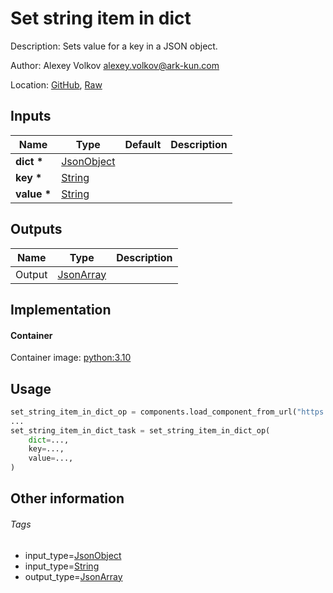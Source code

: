 <!-- BEGIN_GENERATED_CONTENT -->
# Set string item in dict

Description: Sets value for a key in a JSON object.

Author: Alexey Volkov <alexey.volkov@ark-kun.com>

Location: [GitHub](https://github.com/Ark-kun/pipeline_components/blob/master/components/json/Dict/Set/String/component.yaml), [Raw](https://raw.githubusercontent.com/Ark-kun/pipeline_components/master/components/json/Dict/Set/String/component.yaml)

## Inputs

|Name|Type|Default|Description|
|-|-|-|-|
|**dict** **\***|[JsonObject]|||
|**key** **\***|[String]|||
|**value** **\***|[String]|||

## Outputs

|Name|Type|Description|
|-|-|-|
|Output|[JsonArray]||

## Implementation

#### Container

Container image: [python:3.10](https://hub.docker.com/r/_/python)

## Usage

```python
set_string_item_in_dict_op = components.load_component_from_url("https://raw.githubusercontent.com/Ark-kun/pipeline_components/master/components/json/Dict/Set/String/component.yaml")
...
set_string_item_in_dict_task = set_string_item_in_dict_op(
    dict=...,
    key=...,
    value=...,
)
```

## Other information

###### Tags

* input_type=[JsonObject]
* input_type=[String]
* output_type=[JsonArray]

[JsonArray]: https://github.com/Ark-kun/pipeline_components/tree/master/types/JsonArray
[JsonObject]: https://github.com/Ark-kun/pipeline_components/tree/master/types/JsonObject
[String]: https://github.com/Ark-kun/pipeline_components/tree/master/types/String
<!-- END_GENERATED_CONTENT -->
